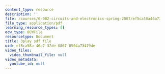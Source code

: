 ```yaml
---
content_type: resource
description: ''
file: /courses/6-002-circuits-and-electronics-spring-2007/ef5ca58a46a732de88670504a73470de_4TCnYYpZxEc.pdf
file_type: application/pdf
learning_resource_types: []
ocw_type: OCWFile
resourcetype: Document
title: 3play pdf file
uid: ef5ca58a-46a7-32de-8867-0504a73470de
video_files:
  video_thumbnail_file: null
video_metadata:
  youtube_id: null
---
```

